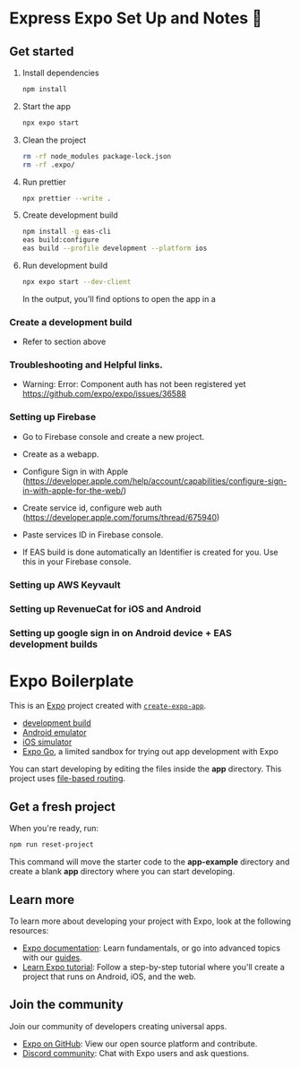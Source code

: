 # Express Expo Set Up and Notes 👋
## Get started

1. Install dependencies

   ```bash
   npm install
   ```

2. Start the app

   ```bash
   npx expo start
   ```

3. Clean the project

   ```bash
   rm -rf node_modules package-lock.json
   rm -rf .expo/
   ```

4. Run prettier

   ```bash
   npx prettier --write .
   ```

5. Create development build

   ```bash
   npm install -g eas-cli
   eas build:configure
   eas build --profile development --platform ios
   ```

6. Run development build

   ```bash
   npx expo start --dev-client
   ```

   In the output, you'll find options to open the app in a

### Create a development build
- Refer to section above

### Troubleshooting and Helpful links.
- Warning: Error: Component auth has not been registered yet https://github.com/expo/expo/issues/36588

### Setting up Firebase
- Go to Firebase console and create a new project.
- Create as a webapp.

- Configure Sign in with Apple (https://developer.apple.com/help/account/capabilities/configure-sign-in-with-apple-for-the-web/)
- Create service id, configure web auth (https://developer.apple.com/forums/thread/675940)
- Paste services ID in Firebase console.
- If EAS build is done automatically an Identifier is created for you. Use this in your Firebase console.

### Setting up AWS Keyvault

### Setting up RevenueCat for iOS and Android

### Setting up google sign in on Android device + EAS development builds



# Expo Boilerplate
This is an [Expo](https://expo.dev) project created with [`create-expo-app`](https://www.npmjs.com/package/create-expo-app).


- [development build](https://docs.expo.dev/develop/development-builds/introduction/)
- [Android emulator](https://docs.expo.dev/workflow/android-studio-emulator/)
- [iOS simulator](https://docs.expo.dev/workflow/ios-simulator/)
- [Expo Go](https://expo.dev/go), a limited sandbox for trying out app development with Expo

You can start developing by editing the files inside the **app** directory. This project uses [file-based routing](https://docs.expo.dev/router/introduction).

## Get a fresh project

When you're ready, run:

```bash
npm run reset-project
```

This command will move the starter code to the **app-example** directory and create a blank **app** directory where you can start developing.

## Learn more

To learn more about developing your project with Expo, look at the following resources:

- [Expo documentation](https://docs.expo.dev/): Learn fundamentals, or go into advanced topics with our [guides](https://docs.expo.dev/guides).
- [Learn Expo tutorial](https://docs.expo.dev/tutorial/introduction/): Follow a step-by-step tutorial where you'll create a project that runs on Android, iOS, and the web.

## Join the community

Join our community of developers creating universal apps.

- [Expo on GitHub](https://github.com/expo/expo): View our open source platform and contribute.
- [Discord community](https://chat.expo.dev): Chat with Expo users and ask questions.
